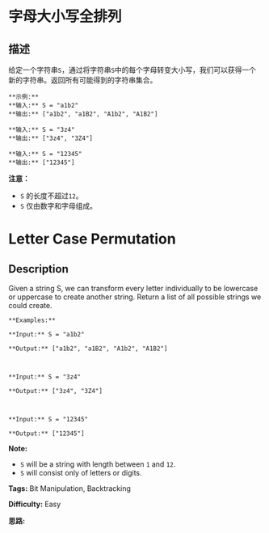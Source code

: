 # 字母大小写全排列

## 描述

给定一个字符串`S`，通过将字符串`S`中的每个字母转变大小写，我们可以获得一个新的字符串。返回所有可能得到的字符串集合。

    
    
    **示例:**
    **输入:** S = "a1b2"
    **输出:** ["a1b2", "a1B2", "A1b2", "A1B2"]
    
    **输入:** S = "3z4"
    **输出:** ["3z4", "3Z4"]
    
    **输入:** S = "12345"
    **输出:** ["12345"]
    

**注意：**

  * `S` 的长度不超过`12`。
  * `S` 仅由数字和字母组成。



# Letter Case Permutation

## Description



Given a string S, we can transform every letter individually to be lowercase or uppercase to create another string.  Return a list of all possible strings we could create.

    
    
    **Examples:**
    **Input:** S = "a1b2"
    **Output:** ["a1b2", "a1B2", "A1b2", "A1B2"]
    
    **Input:** S = "3z4"
    **Output:** ["3z4", "3Z4"]
    
    **Input:** S = "12345"
    **Output:** ["12345"]
    

**Note:**

  * `S` will be a string with length between `1` and `12`.
  * `S` will consist only of letters or digits.


**Tags:** Bit Manipulation, Backtracking

**Difficulty:** Easy

**思路:**
